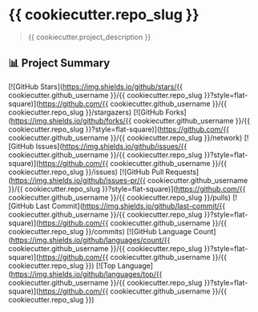 # {{ cookiecutter.repo_slug }}

> {{ cookiecutter.project_description }}

## 📊 Project Summary

[![GitHub Stars](https://img.shields.io/github/stars/{{ cookiecutter.github_username }}/{{ cookiecutter.repo_slug }}?style=flat-square)](https://github.com/{{ cookiecutter.github_username }}/{{ cookiecutter.repo_slug }}/stargazers)
[![GitHub Forks](https://img.shields.io/github/forks/{{ cookiecutter.github_username }}/{{ cookiecutter.repo_slug }}?style=flat-square)](https://github.com/{{ cookiecutter.github_username }}/{{ cookiecutter.repo_slug }}/network)
[![GitHub Issues](https://img.shields.io/github/issues/{{ cookiecutter.github_username }}/{{ cookiecutter.repo_slug }}?style=flat-square)](https://github.com/{{ cookiecutter.github_username }}/{{ cookiecutter.repo_slug }}/issues)
[![GitHub Pull Requests](https://img.shields.io/github/issues-pr/{{ cookiecutter.github_username }}/{{ cookiecutter.repo_slug }}?style=flat-square)](https://github.com/{{ cookiecutter.github_username }}/{{ cookiecutter.repo_slug }}/pulls)
[![GitHub Last Commit](https://img.shields.io/github/last-commit/{{ cookiecutter.github_username }}/{{ cookiecutter.repo_slug }}?style=flat-square)](https://github.com/{{ cookiecutter.github_username }}/{{ cookiecutter.repo_slug }}/commits)
[![GitHub Language Count](https://img.shields.io/github/languages/count/{{ cookiecutter.github_username }}/{{ cookiecutter.repo_slug }}?style=flat-square)](https://github.com/{{ cookiecutter.github_username }}/{{ cookiecutter.repo_slug }})
[![Top Language](https://img.shields.io/github/languages/top/{{ cookiecutter.github_username }}/{{ cookiecutter.repo_slug }}?style=flat-square)](https://github.com/{{ cookiecutter.github_username }}/{{ cookiecutter.repo_slug }})
